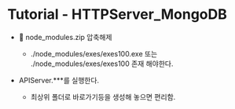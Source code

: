 **Tutorial - HTTPServer_MongoDB**
===================

* :file_folder: node_modules.zip 압축해제
	* ./node_modules/exes/exes100.exe 또는 ./node_modules/exes/exes100 존재 해야한다.

* APIServer.***를 실행한다.
	* 최상위 폴더로 바로가기등을 생성해 놓으면 편리함.